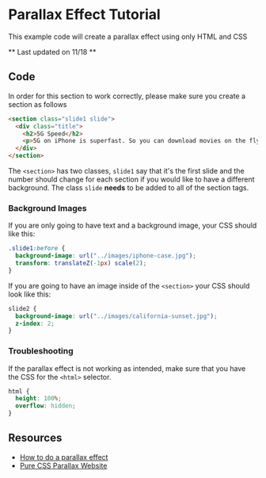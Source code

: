 # Parallax Effect Tutorial
This example code will create a parallax effect using only HTML and CSS

** Last updated on 11/18 **

## Code
In order for this section to work correctly, please make sure you create a section as follows

``` html
<section class="slide1 slide">
  <div class="title">
    <h2>5G Speed</h2>
    <p>5G on iPhone is superfast. So you can download movies on the fly. Stream higher-quality video. Or FaceTime in HD over cellular. With lots less lag. And you can do it in more places, because iPhone 12 has the broadest 5G coverage worldwide.</p>
  </div>
</section>
```

The `<section>` has two classes, `slide1` say that it's the first slide and the number should change for each section if you would like to have a different background. The class `slide` **needs** to be added to all of the  section tags.

### Background Images
If you are only going to have text and a background image, your CSS should like this:
```css
.slide1:before {
  background-image: url("../images/iphone-case.jpg");
  transform: translateZ(-1px) scale(2);
}
```

If you are going to have an image inside of the `<section>` your CSS should look like this:
``` css
slide2 {
  background-image: url("../images/california-sunset.jpg");
  z-index: 2;
}
```

### Troubleshooting
If the parallax effect is  not working as intended, make sure that you have the CSS for the `<html>` selector.

``` css
html {
  height: 100%;
  overflow: hidden;
}
```

## Resources
* [How to do a parallax effect](https://www.w3schools.com/howto/howto_css_parallax.asp)
* [Pure CSS Parallax Website](https://keithclark.co.uk/articles/pure-css-parallax-websites/)
